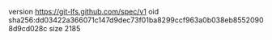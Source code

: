 version https://git-lfs.github.com/spec/v1
oid sha256:dd03422a366071c147d9dec73f01ba8299ccf963a0b038eb85520908d9cd028c
size 2185
